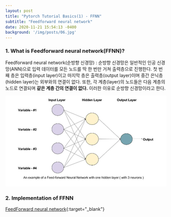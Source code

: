 ```yaml
---
layout: post
title: "Pytorch Tutorial Basics(1) - FFNN"
subtitle: "Feedforward neural network"
date: 2020-11-21 15:54:13 -0400
background: '/img/posts/06.jpg'
---
```


### 1. What is Feedforward neural network(FFNN)?

  Feedforward neural network(순방향 신경망) : 순방향 신경망은 일반적인 인공 신경망(ANN)으로 입력 데이터를 모든 노드를 딱 한 번만 거쳐 출력층으로 진행한다. 첫 번째 층은 입력층(input layer)이고 마지막 층은 출력층(output layer)이며 중간 은닉층(hidden layer)는 외부와의 연결이 없다. 또한, 각 계층(layer)의 노드들은 다음 계층의 노드로 연결되며 **같은 계층 간의 연결이 없다.** 이러한 이유로 순방향 신경망이라고 한다.

![resnet1](https://github.com/joqjoq966/joqjoq966.github.io/blob/master/img/FFNN_picture_1.jpg?raw=true)     


### 2. Implementation of FFNN

[FeedForward neural network](https://github.com/joqjoq966/pytorch-tutorial/tree/master/tutorials/01-basics/feedforward_neural_network){:target="_blank"}
